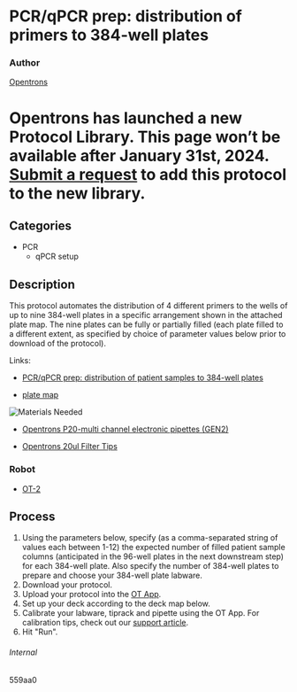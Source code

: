 # PCR/qPCR prep: distribution of primers to 384-well plates

### Author
[Opentrons](https://opentrons.com/)


# Opentrons has launched a new Protocol Library. This page won’t be available after January 31st, 2024. [Submit a request](https://docs.google.com/forms/d/e/1FAIpQLSdYYp9QCKow4nn0KlCVsMS3HX0eJ0N9O7-erajKvcpT0lWbSg/viewform) to add this protocol to the new library.

## Categories
* PCR
     * qPCR setup

## Description
This protocol automates the distribution of 4 different primers to the wells of up to nine 384-well plates in a specific arrangement shown in the attached plate map. The nine plates can be fully or partially filled (each plate filled to a different extent, as specified by choice of parameter values below prior to download of the protocol).

Links:
* [PCR/qPCR prep: distribution of patient samples to 384-well plates](http://protocols.opentrons.com/protocol/165a77)

* [plate map](https://s3.amazonaws.com/pf-upload-01/u-4256/0/2021-03-08/e373l2s/384%20plate%20map.png)

![Materials Needed](https://s3.amazonaws.com/opentrons-protocol-library-website/custom-README-images/001-General+Headings/materials.png)

* [Opentrons P20-multi channel electronic pipettes (GEN2)](https://shop.opentrons.com/collections/ot-2-robot/products/8-channel-electronic-pipette)

* [Opentrons 20ul Filter Tips](https://shop.opentrons.com/collections/opentrons-tips/products/opentrons-20ul-filter-tips)


### Robot
* [OT-2](https://opentrons.com/ot-2)

## Process
1. Using the parameters below, specify (as a comma-separated string of values each
between 1-12) the expected number of filled patient sample columns (anticipated
in the 96-well plates in the next downstream step) for each 384-well plate.
Also specify the number of 384-well plates to prepare and choose your 384-well plate labware.
2. Download your protocol.
3. Upload your protocol into the [OT App](https://opentrons.com/ot-app).
4. Set up your deck according to the deck map below.
5. Calibrate your labware, tiprack and pipette using the OT App. For calibration tips, check out our [support article](https://support.opentrons.com/ot-2/getting-started-software-setup/deck-calibration).
6. Hit "Run".

###### Internal
559aa0
